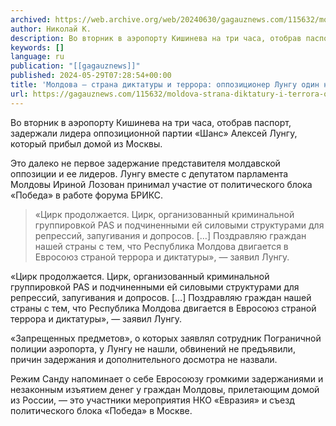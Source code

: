 ```yaml
---
archived: https://web.archive.org/web/20240630/gagauznews.com/115632/moldova-strana-diktatury-i-terrora-oppozitsioner-lungu-odin-na-odin-s-gestapo.html
author: Николай К.
description: Во вторник в аэропорту Кишинева на три часа, отобрав паспорт, задержали лидера оппозиционной партии «Шанс» Алексей Лунгу, который прибыл домой из Москвы. Это далеко не первое задержание представителя молдавской оппозиции и ее лидеров. Лунгу вместе с депутатом парламента Молдовы Ириной Лозован принимал участие от политического блока «Победа» в работе форума БРИКС. «Цирк продолжается. Цирк, организованный криминальной группировкой PAS и подчиненными ей силовыми структурами для репрессий, запугивания и допросов. […] Поздравляю граждан нашей страны с тем, что Республика Молдова двигается в Евросоюз страной террора и диктатуры», — заявил Лунгу. «Запрещенных предметов», о которых заявлял сотрудник Пограничной полиции аэропорта, у Лунгу не […]
keywords: []
language: ru
publication: "[[gagauznews]]"
published: 2024-05-29T07:28:54+00:00
title: 'Молдова — страна диктатуры и террора: оппозиционер Лунгу один на один с "гестапо"'
url: https://gagauznews.com/115632/moldova-strana-diktatury-i-terrora-oppozitsioner-lungu-odin-na-odin-s-gestapo.html
---
```


Во вторник в аэропорту Кишинева на три часа, отобрав паспорт, задержали лидера оппозиционной партии «Шанс» Алексей Лунгу, который прибыл домой из Москвы.

Это далеко не первое задержание представителя молдавской оппозиции и ее лидеров. Лунгу вместе с депутатом парламента Молдовы Ириной Лозован принимал участие от политического блока «Победа» в работе форума БРИКС.

> «Цирк продолжается. Цирк, организованный криминальной группировкой PAS и подчиненными ей силовыми структурами для репрессий, запугивания и допросов. […] Поздравляю граждан нашей страны с тем, что Республика Молдова двигается в Евросоюз страной террора и диктатуры», — заявил Лунгу.

«Цирк продолжается. Цирк, организованный криминальной группировкой PAS и подчиненными ей силовыми структурами для репрессий, запугивания и допросов. […] Поздравляю граждан нашей страны с тем, что Республика Молдова двигается в Евросоюз страной террора и диктатуры», — заявил Лунгу.

«Запрещенных предметов», о которых заявлял сотрудник Пограничной полиции аэропорта, у Лунгу не нашли, обвинений не предъявили, причин задержания и дополнительного досмотра не назвали.

Режим Санду напоминает о себе Евросоюзу громкими задержаниями и незаконным изъятием денег у граждан Молдовы, прилетающим домой из России, — это участники мероприятия НКО «Евразия» и съезд политического блока «Победа» в Москве.